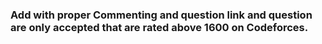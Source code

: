 ### Add with proper Commenting and question link and question are only accepted that are rated above 1600 on Codeforces.
